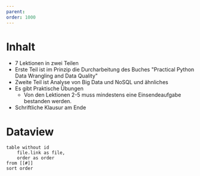 ```yaml
---
parent: 
order: 1000
---
```

# Inhalt
- 7 Lektionen in zwei Teilen
- Erste Teil ist im Prinzip die Durcharbeitung des Buches "Practical Python Data Wrangling and Data Quality"
- Zweite Teil ist Analyse von Big Data und NoSQL und ähnliches
- Es gibt Praktische Übungen 
	- Von den Lektionen 2-5 muss mindestens eine Einsendeaufgabe bestanden werden.
- Schriftliche Klausur am Ende
# Dataview
```dataview 
table without id
	file.link as file,
	order as order
from [[#]]
sort order
```
